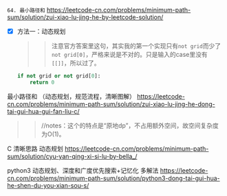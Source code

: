 
`64. 最小路径和` https://leetcode-cn.com/problems/minimum-path-sum/solution/zui-xiao-lu-jing-he-by-leetcode-solution/
- [x] 方法一：动态规划
  >> 注意官方答案里这句，其实我的第一个实现只有`not grid`而少了`not grid[0]`，严格来说是不对的。只是输入的case里没有`[[]]`，所以过了。
  ```py
  if not grid or not grid[0]:
      return 0
  ```

最小路径和 （动态规划，规范流程，清晰图解） https://leetcode-cn.com/problems/minimum-path-sum/solution/zui-xiao-lu-jing-he-dong-tai-gui-hua-gui-fan-liu-c/
>> //notes：这个的特点是“原地dp”，不占用额外空间，故空间复杂度为O(1)。

C 清晰思路 动态规划 https://leetcode-cn.com/problems/minimum-path-sum/solution/cyu-yan-qing-xi-si-lu-by-bella_/

python3 动态规划、深度和广度优先搜索+记忆化 多解法 https://leetcode-cn.com/problems/minimum-path-sum/solution/python3-dong-tai-gui-hua-he-shen-du-you-xian-sou-s/
